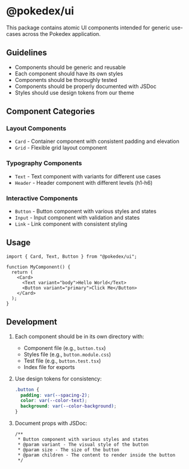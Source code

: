 # @pokedex/ui

This package contains atomic UI components intended for generic use-cases across the Pokedex application.

## Guidelines

- Components should be generic and reusable
- Each component should have its own styles
- Components should be thoroughly tested
- Components should be properly documented with JSDoc
- Styles should use design tokens from our theme

## Component Categories

### Layout Components
- `Card` - Container component with consistent padding and elevation
- `Grid` - Flexible grid layout component

### Typography Components
- `Text` - Text component with variants for different use cases
- `Header` - Header component with different levels (h1-h6)

### Interactive Components
- `Button` - Button component with various styles and states
- `Input` - Input component with validation and states
- `Link` - Link component with consistent styling

## Usage

```tsx
import { Card, Text, Button } from "@pokedex/ui";

function MyComponent() {
  return (
    <Card>
      <Text variant="body">Hello World</Text>
      <Button variant="primary">Click Me</Button>
    </Card>
  );
}
```

## Development

1. Each component should be in its own directory with:
   - Component file (e.g., `button.tsx`)
   - Styles file (e.g., `button.module.css`)
   - Test file (e.g., `button.test.tsx`)
   - Index file for exports

2. Use design tokens for consistency:
   ```css
   .button {
     padding: var(--spacing-2);
     color: var(--color-text);
     background: var(--color-background);
   }
   ```

3. Document props with JSDoc:
   ```tsx
   /**
    * Button component with various styles and states
    * @param variant - The visual style of the button
    * @param size - The size of the button
    * @param children - The content to render inside the button
    */
   ``` 